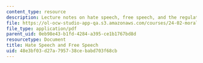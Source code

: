 ```yaml
---
content_type: resource
description: Lecture notes on hate speech, free speech, and the regulation of speech.
file: https://ol-ocw-studio-app-qa.s3.amazonaws.com/courses/24-02-moral-problems-and-the-good-life-fall-2008/48e3bf03d27a795738cebabd703f68cb_lec_19.pdf
file_type: application/pdf
parent_uid: 0eb98e43-b1fd-4284-a395-ce1b1767bd8d
resourcetype: Document
title: Hate Speech and Free Speech
uid: 48e3bf03-d27a-7957-38ce-babd703f68cb
---
```

